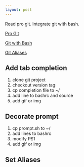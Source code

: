 ```yaml
---
layout: post
---
```


Read pro git. Integrate git with bash.

[Pro Git](https://git-scm.com/book/en/v2)

[Git with Bash](https://git-scm.com/book/en/v2/Appendix-A%3A-Git-in-Other-Environments-Git-in-Bash)

[Git Aliases](https://git-scm.com/book/en/v2/Git-Basics-Git-Aliases)

## Add tab completion

1. clone git project
2. checkout version tag
3. cp completion file to ~/
4. add line to bashrc and source
5. add gif or img

## Decorate prompt

1. cp prompt.sh to ~/
2. add lines to bashrc
3. modify PS1
4. add gif or img

## Set Aliases


